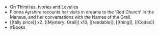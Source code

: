 - On Thirstlies, Ivories and Lovelies
- Fionna Ayrshire recounts her visits in dreams to the 'Red Church' in the Mansus, and her conversations with the Names of the Grail.
- [[tally price]] x2, [[Mystery: Grail]] x10, [[readable]], [[thing]], [[Codex]]
- #Books